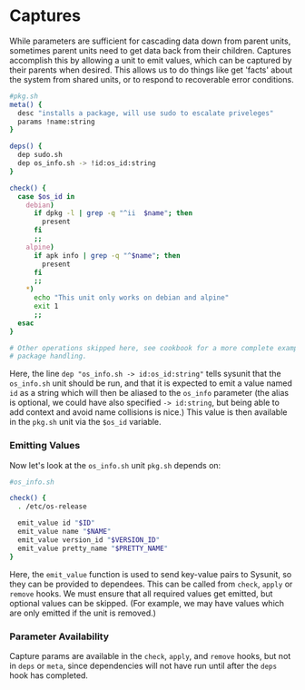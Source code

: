 # Captures

While parameters are sufficient for cascading data down from parent units,
sometimes parent units need to get data back from their children. Captures
accomplish this by allowing a unit to emit values, which can be captured by
their parents when desired. This allows us to do things like get 'facts'
about the system from shared units, or to respond to recoverable error
conditions.

```sh
#pkg.sh
meta() {
  desc "installs a package, will use sudo to escalate priveleges"
  params !name:string
}

deps() {
  dep sudo.sh
  dep os_info.sh -> !id:os_id:string
}

check() {
  case $os_id in
    debian)
      if dpkg -l | grep -q "^ii  $name"; then
        present
      fi
      ;;
    alpine)
      if apk info | grep -q "^$name"; then
        present
      fi
      ;;
    *)
      echo "This unit only works on debian and alpine"
      exit 1
      ;;
  esac
}

# Other operations skipped here, see cookbook for a more complete example of
# package handling.
```


Here, the line `dep "os_info.sh -> id:os_id:string"` tells sysunit that the
`os_info.sh` unit should be run, and that it is expected to emit a value named
`id` as a string which will then be aliased to the `os_info` parameter (the
alias is optional, we could have also specified `-> id:string`, but being able
to add context and avoid name collisions is nice.) This value is then available
in the `pkg.sh` unit via the `$os_id` variable.

### Emitting Values
Now let's look at the `os_info.sh` unit `pkg.sh` depends on:

```sh
#os_info.sh

check() {
  . /etc/os-release

  emit_value id "$ID"
  emit_value name "$NAME"
  emit_value version_id "$VERSION_ID"
  emit_value pretty_name "$PRETTY_NAME"
}
```

Here, the `emit_value` function is used to send key-value pairs to Sysunit, so
they can be provided to dependees. This can be called from `check`, `apply` or
`remove` hooks. We must ensure that all required values get emitted, but
optional values can be skipped. (For example, we may have values which are only
emitted if the unit is removed.)

### Parameter Availability

Capture params are available in the `check`, `apply`, and `remove` hooks, but
not in `deps` or `meta`, since dependencies will not have run until after the
`deps` hook has completed.

